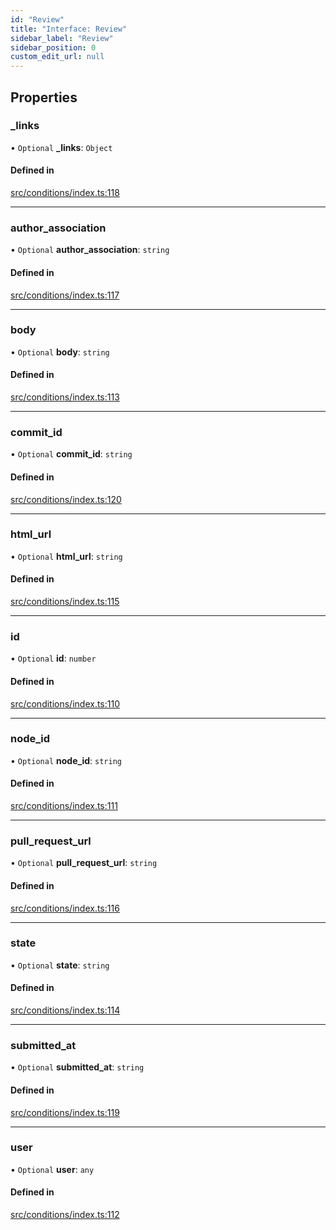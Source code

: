 ```yaml
---
id: "Review"
title: "Interface: Review"
sidebar_label: "Review"
sidebar_position: 0
custom_edit_url: null
---
```


## Properties

### \_links

• `Optional` **\_links**: `Object`

#### Defined in

[src/conditions/index.ts:118](https://github.com/Resnovas/smartcloud/blob/b91f5b4/src/conditions/index.ts#L118)

___

### author\_association

• `Optional` **author\_association**: `string`

#### Defined in

[src/conditions/index.ts:117](https://github.com/Resnovas/smartcloud/blob/b91f5b4/src/conditions/index.ts#L117)

___

### body

• `Optional` **body**: `string`

#### Defined in

[src/conditions/index.ts:113](https://github.com/Resnovas/smartcloud/blob/b91f5b4/src/conditions/index.ts#L113)

___

### commit\_id

• `Optional` **commit\_id**: `string`

#### Defined in

[src/conditions/index.ts:120](https://github.com/Resnovas/smartcloud/blob/b91f5b4/src/conditions/index.ts#L120)

___

### html\_url

• `Optional` **html\_url**: `string`

#### Defined in

[src/conditions/index.ts:115](https://github.com/Resnovas/smartcloud/blob/b91f5b4/src/conditions/index.ts#L115)

___

### id

• `Optional` **id**: `number`

#### Defined in

[src/conditions/index.ts:110](https://github.com/Resnovas/smartcloud/blob/b91f5b4/src/conditions/index.ts#L110)

___

### node\_id

• `Optional` **node\_id**: `string`

#### Defined in

[src/conditions/index.ts:111](https://github.com/Resnovas/smartcloud/blob/b91f5b4/src/conditions/index.ts#L111)

___

### pull\_request\_url

• `Optional` **pull\_request\_url**: `string`

#### Defined in

[src/conditions/index.ts:116](https://github.com/Resnovas/smartcloud/blob/b91f5b4/src/conditions/index.ts#L116)

___

### state

• `Optional` **state**: `string`

#### Defined in

[src/conditions/index.ts:114](https://github.com/Resnovas/smartcloud/blob/b91f5b4/src/conditions/index.ts#L114)

___

### submitted\_at

• `Optional` **submitted\_at**: `string`

#### Defined in

[src/conditions/index.ts:119](https://github.com/Resnovas/smartcloud/blob/b91f5b4/src/conditions/index.ts#L119)

___

### user

• `Optional` **user**: `any`

#### Defined in

[src/conditions/index.ts:112](https://github.com/Resnovas/smartcloud/blob/b91f5b4/src/conditions/index.ts#L112)

